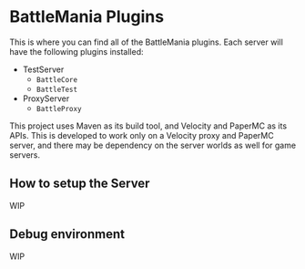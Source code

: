 # BattleMania Plugins

This is where you can find all of the BattleMania plugins. Each server will have the following plugins installed:

- TestServer
  - `BattleCore`
  - `BattleTest`
- ProxyServer
  - `BattleProxy`

This project uses Maven as its build tool, and Velocity and PaperMC as its APIs. This is developed to work only on a Velocity proxy and PaperMC server, and there may be dependency on the server worlds as well for game servers.

## How to setup the Server

WIP

## Debug environment

WIP